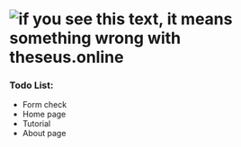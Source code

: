 # ![if you see this text, it means something wrong with theseus.online](https://theseus.online/assets/images/logo.png)

### Todo List:
- Form check
- Home page
- Tutorial
- About page
